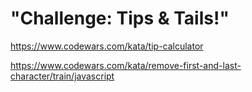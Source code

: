 # "Challenge: Tips & Tails!"

https://www.codewars.com/kata/tip-calculator

https://www.codewars.com/kata/remove-first-and-last-character/train/javascript
